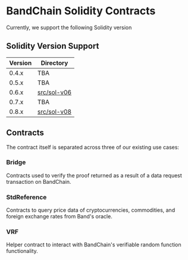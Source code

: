 # BandChain Solidity Contracts

Currently, we support the following Solidity version

## Solidity Version Support

| Version | Directory                  |
| ------- | -------------------------- |
| 0.4.x   | TBA                        |
| 0.5.x   | TBA                        |
| 0.6.x   | [src/sol-v06](src/sol-v06) |
| 0.7.x   | TBA                        |
| 0.8.x   | [src/sol-v08](src/sol-v08) |

## Contracts

The contract itself is separated across three of our existing use cases:

### Bridge

Contracts used to verify the proof returned as a result of a data request transaction on BandChain.

### StdReference

Contracts to query price data of cryptocurrencies, commodities, and foreign exchange rates from Band's oracle.

### VRF

Helper contract to interact with BandChain's verifiable random function functionality.
